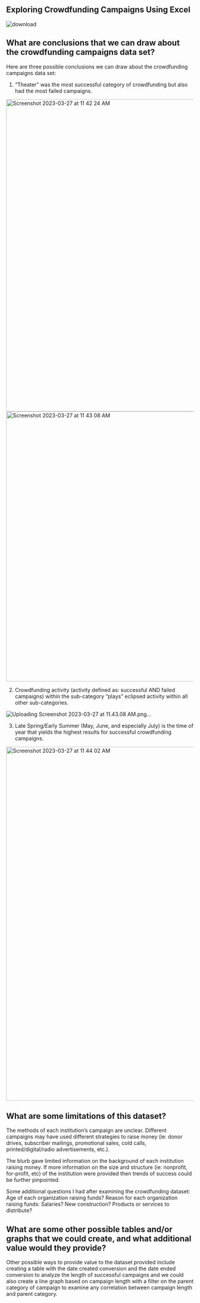 ## Exploring Crowdfunding Campaigns Using Excel 

![download](https://user-images.githubusercontent.com/105945908/192166415-31f3982b-67b6-4121-baef-ae9bfd5f6417.jpg)


## **What are conclusions that we can draw about the crowdfunding campaigns data set?**

Here are three possible conclusions we can draw about the crowdfunding campaigns data set:
1) “Theater” was the most successful category of crowdfunding but also had the most failed campaigns.

<img width="838" alt="Screenshot 2023-03-27 at 11 42 24 AM" src="https://user-images.githubusercontent.com/105945908/227993256-8f829f06-3722-42de-9d55-cac020d52c1d.png">

<img width="725" alt="Screenshot 2023-03-27 at 11 43 08 AM" src="https://user-images.githubusercontent.com/105945908/227993581-aecd2737-13cc-4109-8cdf-7798672bd33e.png">



2) Crowdfunding activity (activity defined as: successful AND failed campaigns) within the sub-category “plays” eclipsed activity within all other sub-categories.

![Uploading Screenshot 2023-03-27 at 11.43.08 AM.png…]()




3) Late Spring/Early Summer (May, June, and especially July) is the time of year that yields the highest results for successful crowdfunding campaigns.

<img width="950" alt="Screenshot 2023-03-27 at 11 44 02 AM" src="https://user-images.githubusercontent.com/105945908/227993664-f2777945-14a2-447d-bbe8-9a96116af2b3.png">




## **What are some limitations of this dataset?**

The methods of each institution’s campaign are unclear.  Different campaigns may have used different strategies to raise money (ie: donor drives, subscriber mailings, promotional sales, cold calls, printed/digital/radio advertisements, etc.). 

The blurb gave limited information on the background of each institution raising money.  If more information on the size and structure (ie: nonprofit, for-profit, etc) of the institution were provided then trends of success could be further pinpointed.   

Some additional questions I had after examining the crowdfunding dataset:  Age of each organization raising funds?  Reason for each organization raising funds:  Salaries? New construction? Products or services to distribute?





## **What are some other possible tables and/or graphs that we could create, and what additional value would they provide?**

Other possible ways to provide value to the dataset provided include creating a table with the date created conversion and the date ended conversion to analyze the length of successful campaigns and we could also create a line graph based on campaign length with a filter on the parent category of campaign to examine any correlation between campaign length and parent category.
